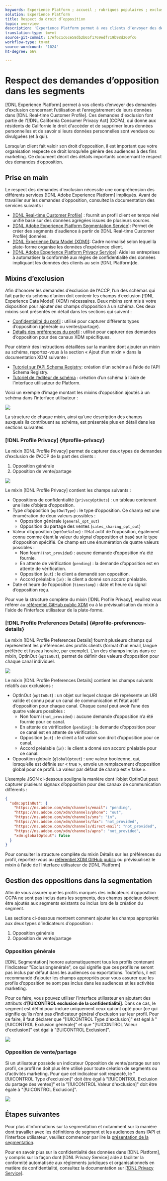 ```yaml
---
keywords: Experience Platform ; accueil ; rubriques populaires ; exclusion ; Segmentation ; service de segmentation ; service de segmentation ; exclusions d’abonnement ; opt-out ; exclusions ;
solution: Experience Platform
title: Respect du droit d’opposition
topic: overview
description: 'Experience Platform permet à vos clients d’envoyer des demandes d’opposition concernant l’utilisation et le stockage de leurs données au sein de Real-time Customer Profile]. Ces demandes d’opposition entrent dans le cadre du California Consumer Privacy Act (CCPA) qui donne aux personnes résidant en Californie le droit d’accéder à leurs données personnelles et de les supprimer, mais aussi de savoir si celles-ci sont vendues ou divulguées (et si oui, à qui). '
translation-type: tm+mt
source-git-commit: 17ef6c1c6ce58db2b65f1769edf719b98d260fc6
workflow-type: tm+mt
source-wordcount: '1024'
ht-degree: 66%

---
```



# Respect des demandes d’opposition dans les segments

[!DNL Experience Platform] permet à vos clients d’envoyer des demandes d’exclusion concernant l’utilisation et l’enregistrement de leurs données dans  [!DNL Real-time Customer Profile]. Ces demandes d&#39;exclusion font partie de l&#39;[!DNL California Consumer Privacy Act] (CCPA), qui donne aux résidents de Californie le droit d&#39;accéder et de supprimer leurs données personnelles et de savoir si leurs données personnelles sont vendues ou divulguées (et à qui).

Lorsqu’un client fait valoir son droit d’opposition, il est important que votre organisation respecte ce droit lorsqu’elle génère des audiences à des fins marketing. Ce document décrit des détails importants concernant le respect des demandes d’opposition.

## Prise en main

Le respect des demandes d&#39;exclusion nécessite une compréhension des différents services [!DNL Adobe Experience Platform] impliqués. Avant de travailler sur les demandes d’opposition, consultez la documentation des services suivants :

- [[!DNL Real-time Customer Profile]](../profile/home.md) : fournit un profil client en temps réel unifié basé sur des données agrégées issues de plusieurs sources.
- [[!DNL Adobe Experience Platform Segmentation Service]](./home.md): Permet de créer des segments d’audience à partir de  [!DNL Real-time Customer Profile] données.
- [[!DNL Experience Data Model (XDM)]](../xdm/home.md): Cadre normalisé selon lequel la plate-forme organise les données d’expérience client.
- [[!DNL Adobe Experience Platform Privacy Service]](../privacy-service/home.md): Aide les entreprises à automatiser la conformité aux règles de confidentialité des données impliquant les données des clients au sein  [!DNL Platform]de.

## Mixins d’exclusion

Afin d’honorer les demandes d’exclusion de l’ACCP, l’un des schémas qui fait partie du schéma d’union doit contenir les champs d’exclusion [!DNL Experience Data Model] (XDM) nécessaires. Deux mixins sont mis à votre disposition pour ajouter des champs d’opposition à un schéma. Ces deux mixins sont présentés en détail dans les sections qui suivent :

- [Confidentialité du profil](#profile-privacy) : utilisé pour capturer différents types d’opposition (générale ou ventes/partage).
- [Détails des préférences du profil](#profile-preferences-details) : utilisé pour capturer des demandes d’opposition pour des canaux XDM spécifiques.

Pour obtenir des instructions détaillées sur la manière dont ajouter un mixin au schéma, reportez-vous à la section « Ajout d’un mixin » dans la documentation XDM suivante :
- [Tutoriel sur l’API Schema Registry](../xdm/api/getting-started.md): création d’un schéma à l’aide de l’API Schema Registry.
- [Tutoriel de l’éditeur de schéma](../xdm/tutorials/create-schema-ui.md) : création d’un schéma à l’aide de l’interface utilisateur de Platform.

Voici un exemple d’image montant les mixins d’opposition ajoutés à un schéma dans l’interface utilisateur :

![](images/opt-outs/opt-out-mixins-user-interface.png)

La structure de chaque mixin, ainsi qu’une description des champs auxquels ils contribuent au schéma, est présentée plus en détail dans les sections suivantes.

### [!DNL Profile Privacy] {#profile-privacy}

Le mixin [!DNL Profile Privacy] permet de capturer deux types de demandes d’exclusion de l’ACCP de la part des clients :

1. Opposition générale
2. Opposition de vente/partage

![](images/opt-outs/profile-privacy.png)

Le mixin [!DNL Profile Privacy] contient les champs suivants :

- Oppositions de confidentialité (`privacyOptOuts`) : un tableau contenant une liste d’objets d’opposition.
- Type d’opposition (`optOutType`) : le type d’opposition. Ce champ est une énumération de deux valeurs possibles :
   - Opposition générale (`general_opt_out`)
   - Opposition du partage des ventes (`sales_sharing_opt_out`)
- Valeur d’opposition (`optOutValue`) : l’état actif de l’opposition, également connu comme étant la valeur du signal d’opposition et basé sur le type d’opposition spécifié. Ce champ est une énumération de quatre valeurs possibles :
   - Non fourni (`not_provided`) : aucune demande d’opposition n’a été fournie.
   - En attente de vérification (`pending`) : la demande d’opposition est en attente de vérification.
   - Opposition (`out`) : le client a demandé son opposition.
   - Accord préalable (`in`) : le client a donné son accord préalable.
- Date et heure de l’opposition (`timestamp`) : date et heure du signal d’opposition reçu.

Pour vue la structure complète du mixin [!DNL Profile Privacy], veuillez vous référer au [référentiel GitHub public XDM](https://github.com/adobe/xdm/blob/master/schemas/context/profile-privacy.schema.json) ou à la prévisualisation du mixin à l&#39;aide de l&#39;interface utilisateur de la plate-forme.

### [!DNL Profile Preferences Details] {#profile-preferences-details}

Le mixin [!DNL Profile Preferences Details] fournit plusieurs champs qui représentent les préférences des profils clients (format d&#39;un email, langue préférée et fuseau horaire, par exemple). L’un des champs inclus dans ce mixin, OptInOut (`optInOut`), permet de définir des valeurs d’opposition pour chaque canal individuel.

![](images/opt-outs/profile-preferences-details.png)

Le mixin [!DNL Profile Preferences Details] contient les champs suivants relatifs aux exclusions :

- OptInOut (`optInOut`) : un objet sur lequel chaque clé représente un URI valide et connu pour un canal de communication et l’état actif d’opposition pour chaque canal. Chaque canal peut avoir l’une des quatre valeurs possibles :
   - Non fourni (`not_provided`) : aucune demande d’opposition n’a été fournie pour ce canal.
   - En attente de vérification (`pending`) : la demande d’opposition pour ce canal est en attente de vérification.
   - Opposition (`out`) : le client a fait valoir son droit d’opposition pour ce canal.
   - Accord préalable (`in`) : le client a donné son accord préalable pour ce canal.
- Opposition globale (`globalOptout`) : une valeur booléenne, qui, lorsqu’elle est définie sur « true », envoie un remplacement d’opposition global pour ce profil. La valeur par défaut de champ est « false ».

L’exemple JSON ci-dessous souligne la manière dont l’objet OptInOut peut capturer plusieurs signaux d’opposition pour des canaux de communication différents :

```json
{
  "xdm:optInOut": {
    "https://ns.adobe.com/xdm/channels/email": "pending",
    "https://ns.adobe.com/xdm/channels/phone": "out",
    "https://ns.adobe.com/xdm/channels/sms": "in",
    "https://ns.adobe.com/xdm/channels/fax": "not_provided",
    "https://ns.adobe.com/xdm/channels/direct-mail": "not_provided",
    "https://ns.adobe.com/xdm/channels/apns": "not_provided",
    "xdm:globalOptout": false
  }
}
```

Pour consulter la structure complète du mixin Détails sur les préférences du profil, reportez-vous au [référentiel XDM GitHub public](https://github.com/adobe/xdm/blob/master/schemas/context/profile-preferences-details.schema.json) ou prévisualisez le mixin à l’aide de l’interface utilisateur de [!DNL Platform]

## Gestion des oppositions dans la segmentation

Afin de vous assurer que les profils marqués des indicateurs d’opposition CCPA ne sont pas inclus dans les segments, des champs spéciaux doivent être ajoutés aux segments existants ou inclus lors de la création du segment.

Les sections ci-dessous montrent comment ajouter les champs appropriés aux deux types d’indicateurs d’opposition :
1. Opposition générale
2. Opposition de vente/partage

### Opposition générale

[!DNL Segmentation] honore automatiquement tous les profils contenant l&#39;indicateur &quot;Exclusiongénérale&quot;, ce qui signifie que ces profils ne seront pas inclus par défaut dans les audiences ou exportations. Toutefois, il est recommandé d’ajouter les champs appropriés pour vous assurer que les profils d’opposition ne sont pas inclus dans les audiences et les activités marketing.

Pour ce faire, vous pouvez utiliser l’interface utilisateur en ajoutant des attributs d’**[!UICONTROL exclusion de la confidentialité]**. Dans ce cas, le segment est défini pour inclure uniquement ceux qui ont opté pour (ce qui signifie qu’ils n’ont pas d’indicateur général d’exclusion sur leur profil. Pour ce faire, il faut déclarer que &quot;[!UICONTROL Type d&#39;exclusion]&quot; est égal à &quot;[!UICONTROL Exclusion générale]&quot; et que &quot;[!UICONTROL Valeur d&#39;exclusion]&quot; est égal à &quot;[!UICONTROL Exclusion]&quot;.

![](images/opt-outs/segment-general-opt-out.png)

### Opposition de vente/partage

Si un utilisateur possède un indicateur Opposition de vente/partage sur son profil, ce profil ne doit plus être utilisé pour toute création de segments ou d’activités marketing. Pour que cet indicateur soit respecté, le &quot;[!UICONTROL Type d&#39;exclusion]&quot; doit être égal à &quot;[!UICONTROL Exclusion du partage des ventes]&quot; et la &quot;[!UICONTROL Valeur d&#39;exclusion]&quot; doit être égale à &quot;[!UICONTROL Exclusion]&quot;.

![](images/opt-outs/segment-sales-sharing-opt-out.png)

<!-- ### Overriding default exclusions

In some instances, such as building a segment of people who have opted out, it may be necessary to override the default exclusion of opted-out profiles. This override can be done via the API or in the Segment Builder user interface. -->

## Étapes suivantes

Pour plus d’informations sur la segmentation et notamment sur la manière dont travailler avec les définitions de segment et les audiences dans l’API et l’interface utilisateur, veuillez commencer par lire la [présentation de la segmentation](./home.md).

Pour en savoir plus sur la confidentialité des données dans [!DNL Platform], y compris sur la façon dont [!DNL Privacy Service] aide à faciliter la conformité automatisée aux règlements juridiques et organisationnels en matière de confidentialité, consultez la documentation sur [[!DNL Privacy Service]](../privacy-service/home.md).
